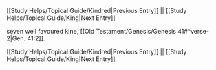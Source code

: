 [[Study Helps/Topical Guide/Kindred|Previous Entry]]  ||  [[Study Helps/Topical Guide/King|Next Entry]]

 seven well favoured kine, [[Old Testament/Genesis/Genesis 41#^verse-2|Gen. 41:2]].

[[Study Helps/Topical Guide/Kindred|Previous Entry]]  ||  [[Study Helps/Topical Guide/King|Next Entry]]